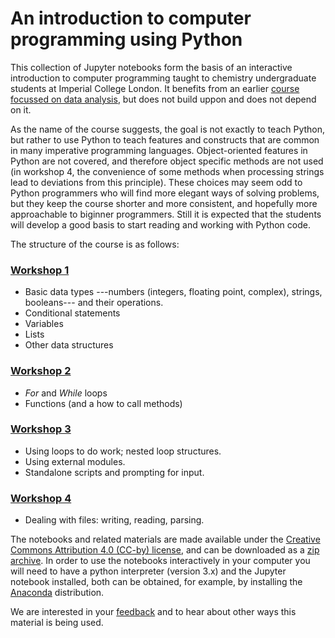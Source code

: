 # An introduction to computer programming using Python

This collection of Jupyter notebooks form the basis of an interactive introduction to computer programming taught to
chemistry undergraduate students at Imperial College London. It benefits from an earlier [course focussed on data analysis](https://github.com/imperialchem/python-data-viz-intro), but does not build uppon and does not depend on it.

As the name of the course suggests, the goal is not exactly to teach Python, but rather to use Python to teach
features and constructs that are common in many imperative programming languages. Object-oriented features in
Python are not covered, and therefore object specific methods are not used (in workshop 4, the convenience of some methods
when processing strings lead to deviations from this principle). These choices may seem odd to Python programmers
who will find more elegant ways of solving problems, but they keep the course shorter and more consistent, and hopefully
more approachable to biginner programmers. Still it is expected that the students will develop a good basis to start reading
and working with Python code.

The structure of the course is as follows:

### [Workshop 1](https://github.com/imperialchem/python-prog-intro/blob/master/prog_workshop1/prog_workshop1.ipynb)

* Basic data types ---numbers (integers, floating point, complex),  strings, booleans--- and their operations.
* Conditional statements
* Variables
* Lists
* Other data structures

### [Workshop 2](https://github.com/imperialchem/python-prog-intro/blob/master/prog_workshop2/prog_workshop2.ipynb)

* *For* and *While* loops
* Functions (and a how to call methods)

### [Workshop 3](https://github.com/imperialchem/python-prog-intro/blob/master/prog_workshop3/prog_workshop3.ipynb)

* Using loops to do work; nested loop structures.
* Using external modules.
* Standalone scripts and prompting for input.

### [Workshop 4](https://github.com/imperialchem/python-prog-intro/blob/master/prog_workshop4/prog_workshop4.ipynb)

* Dealing with files: writing, reading, parsing.

The notebooks and related materials are made available under the [Creative Commons Attribution 4.0 (CC-by) license](https://creativecommons.org/licenses/by/4.0/),
and can be downloaded as a [zip archive](https://github.com/imperialchem/python-prog-intro/archive/master.zip).
In order to use the notebooks interactively in your computer you will need to have a python interpreter (version 3.x)
and the Jupyter notebook installed, both can be obtained, for example, by installing the
[Anaconda](https://www.continuum.io/downloads) distribution.

We are interested in your [feedback](mailto:python@imperial.ac.uk) and to hear about other ways this material is being used.
